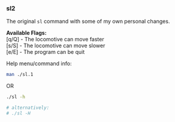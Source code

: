 ### sl2

The original `sl` command with some of my own personal changes.

**Available Flags:**<br/>
[q/Q] - The locomotive can move faster<br/>
[s/S] - The locomotive can move slower<br/>
[e/E] - The program can be quit<br/>

Help menu/command info:

```sh
man ./sl.1
```

OR

```sh
./sl -h

# alternatively:
# ./sl -H
```
